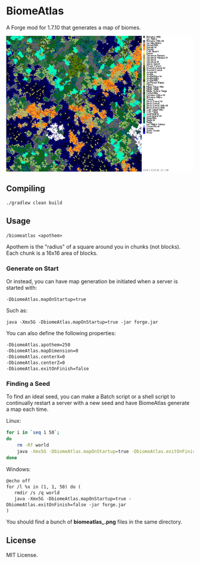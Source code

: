 # BiomeAtlas

A Forge mod for 1.7.10 that generates a map of biomes.

![Sample](readme/sample.png)

## Compiling

    ./gradlew clean build

## Usage

    /biomeatlas <apothem>
    
Apothem is the "radius" of a square around you in chunks (not blocks). Each chunk is a 16x16 area of blocks.

### Generate on Start

Or instead, you can have map generation be initiated when a server is started with:

	-DbiomeAtlas.mapOnStartup=true

Such as:

	java -Xmx5G -DbiomeAtlas.mapOnStartup=true -jar forge.jar

You can also define the following properties:

	-DbiomeAtlas.apothem=250
	-DbiomeAtlas.mapDimension=0
	-DbiomeAtlas.centerX=0
	-DbiomeAtlas.centerZ=0
	-DbiomeAtlas.exitOnFinish=false

### Finding a Seed

To find an ideal seed, you can make a Batch script or a shell script to continually restart a server with a new seed and have BiomeAtlas generate a map each time.

Linux:

```sh
for i in `seq 1 50`;
do
	rm -Rf world
	java -Xmx5G -DbiomeAtlas.mapOnStartup=true -DbiomeAtlas.exitOnFinish=false -jar forge.jar
done
```

Windows:

```batch
@echo off
for /l %x in (1, 1, 50) do (
   rmdir /s /q world
   java -Xmx5G -DbiomeAtlas.mapOnStartup=true -DbiomeAtlas.exitOnFinish=false -jar forge.jar
)
```

You should find a bunch of **biomeatlas_<seed>.png** files in the same directory.

## License

MIT License.
